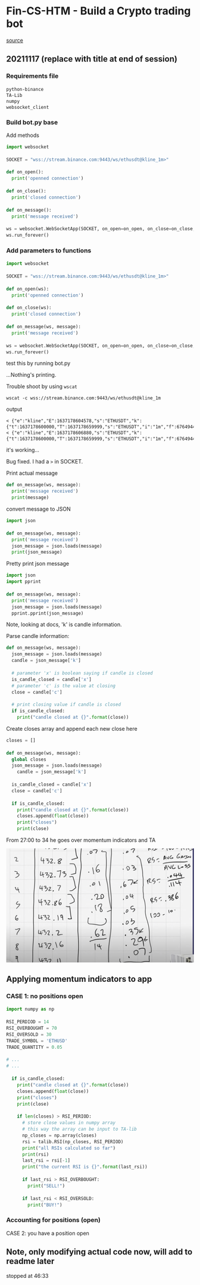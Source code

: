 # Fin-CS-HTM - Build a Crypto trading bot
[source](https://www.youtube.com/watch?v=GdlFhF6gjKo)

## 20211117 (replace with title at end of session)

### Requirements file

```
python-binance
TA-Lib
numpy
websocket_client
```

### Build bot.py base
Add methods

```python
import websocket

SOCKET = "wss://stream.binance.com:9443/ws/ethusdt@kline_1m>"

def on_open():
  print('openned connection')

def on_close():
  print('closed connection')

def on_message():
  print('message received')

ws = websocket.WebSocketApp(SOCKET, on_open=on_open, on_close=on_close, on_message=on_message)
ws.run_forever()
```

### Add parameters to functions

```python
import websocket

SOCKET = "wss://stream.binance.com:9443/ws/ethusdt@kline_1m>"

def on_open(ws):
  print('openned connection')

def on_close(ws):
  print('closed connection')

def on_message(ws, message):
  print('message received')

ws = websocket.WebSocketApp(SOCKET, on_open=on_open, on_close=on_close, on_message=on_message)
ws.run_forever()
```

test this by running bot.py

...Nothing's printing.

Trouble shoot by using `wscat`

```
wscat -c wss://stream.binance.com:9443/ws/ethusdt@kline_1m
```

output
```
< {"e":"kline","E":1637178604578,"s":"ETHUSDT","k":{"t":1637178600000,"T":1637178659999,"s":"ETHUSDT","i":"1m","f":676494419,"L":676494435,"o":"4226.28000000","c":"4226.35000000","h":"4226.42000000","l":"4226.28000000","v":"4.62330000","n":17,"x":false,"q":"19539.62436900","V":"2.47790000","Q":"10472.50553300","B":"0"}}
< {"e":"kline","E":1637178606880,"s":"ETHUSDT","k":{"t":1637178600000,"T":1637178659999,"s":"ETHUSDT","i":"1m","f":676494419,"L":676494527,"o":"4226.28000000","c":"4229.01000000","h":"4229.28000000","l":"4226.28000000","v":"80.72430000","n":109,"x":false,"q":"341285.92004500","V":"67.57180000","Q":"285669.66587200","B":"0"}}
```

it's working...

Bug fixed.  I had a `>` in SOCKET.

Print actual message

```python
def on_message(ws, message):
  print('message received')
  print(message)
```

convert message to JSON

```python
import json

def on_message(ws, message):
  print('message received')
  json_message = json.loads(message)
  print(json_message)
```

Pretty print json message
```python
import json
import pprint

def on_message(ws, message):
  print('message received')
  json_message = json.loads(message)
  pprint.pprint(json_message)
```

Note, looking at docs, 'k' is candle information.

Parse candle information:

```python
def on_message(ws, message):
  json_message = json.loads(message)
  candle = json_message['k']

  # parameter 'x' is boolean saying if candle is closed
  is_candle_closed = candle['x']
  # parameter 'c' is the value at closing
  close = candle['c']

  # print closing value if candle is closed
  if is_candle_closed:
    print("candle closed at {}".format(close))

```

Create closes array and append each new close here

```python
closes = []

def on_message(ws, message):
  global closes
  json_message = json.loads(message)
    candle = json_message['k']

  is_candle_closed = candle['x']
  close = candle['c']

  if is_candle_closed:
    print("candle closed at {}".format(close))
    closes.append(float(close))
    print("closes")
    print(close)

```

From 27:00 to 34 he goes over momentum indicators and TA

![](2021-11-17-12-40-47.png)

## Applying momentum indicators to app

### CASE 1: no positions open
```python
import numpy as np

RSI_PERDIOD = 14
RSI_OVERBOUGHT = 70
RSI_OVERSOLD = 30
TRADE_SYMBOL = 'ETHUSD'
TRADE_QUANTITY = 0.05

# ...
# ...

  if is_candle_closed:
    print("candle closed at {}".format(close))
    closes.append(float(close))
    print("closes")
    print(close)

    if len(closes) > RSI_PERIOD:
      # store close values in numpy array
      # this way the array can be input to TA-lib
      np_closes = np.array(closes)
      rsi = talib.RSI(np_closes, RSI_PERIOD)
      print("all RSIs calculated so far")
      print(rsi)
      last_rsi = rsi[-1]
      print("the current RSI is {}".format(last_rsi))

      if last_rsi > RSI_OVERBOUGHT:
        print("SELL!")

      if last_rsi < RSI_OVERSOLD:
        print("BUY!")
```

### Accounting for positions (open)
CASE 2: you have a position open

## Note, only modifying actual code now, will add to readme later

stopped at 46:33